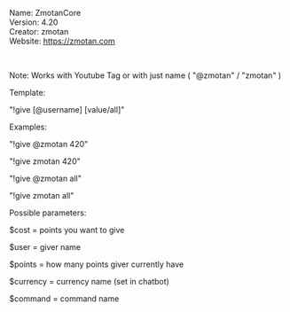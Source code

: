  Name: 		ZmotanCore<br />
 Version: 	4.20<br />
 Creator: 	zmotan<br />
 Website:	https://zmotan.com<br />

 <br />
 
 
 Note: Works with Youtube Tag or with just name ( "@zmotan" / "zmotan" )
 
 


Template: 	

"!give [@username] [value/all]"

Examples: 	

"!give @zmotan 420"

"!give zmotan 420"

"!give @zmotan all"

"!give zmotan all"








Possible parameters:

$cost = points you want to give

$user = giver name

$points = how many points giver currently have

$currency = currency name (set in chatbot)

$command = command name

